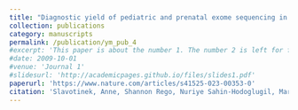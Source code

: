 ```yaml
---
title: "Diagnostic yield of pediatric and prenatal exome sequencing in a diverse population"
collection: publications
category: manuscripts
permalink: /publication/ym_pub_4
#excerpt: 'This paper is about the number 1. The number 2 is left for future work.'
#date: 2009-10-01
#venue: 'Journal 1'
#slidesurl: 'http://academicpages.github.io/files/slides1.pdf'
paperurl: 'https://www.nature.com/articles/s41525-023-00353-0'
citation: 'Slavotinek, Anne, Shannon Rego, Nuriye Sahin-Hodoglugil, Mark Kvale, Billie Lianoglou, Tiffany Yip, Hannah Hoban,... **Mavura, Yusuph**,... Neil Risch, Pui-Yan Kwok and Mary E. Norton. NPJ genomic medicine 8, no. 1 (2023): 10.'
---
```

